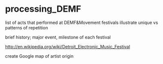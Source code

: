 processing_DEMF
===============

list of acts that performed at DEMF&amp;Movement festivals 
illustrate unique vs patterns of repetition <p>
brief history; major event, milestone of each festival <p>

http://en.wikipedia.org/wiki/Detroit_Electronic_Music_Festival <p>
create Google map of artist origin

